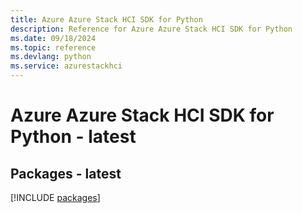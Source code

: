 ```yaml
---
title: Azure Azure Stack HCI SDK for Python
description: Reference for Azure Azure Stack HCI SDK for Python
ms.date: 09/18/2024
ms.topic: reference
ms.devlang: python
ms.service: azurestackhci
---
```

# Azure Azure Stack HCI SDK for Python - latest
## Packages - latest
[!INCLUDE [packages](azure-stack-hci-index.md)]